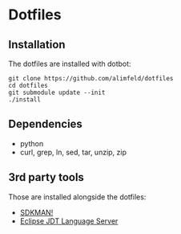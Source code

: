 # Dotfiles

## Installation

The dotfiles are installed with dotbot:

```shell
git clone https://github.com/alimfeld/dotfiles
cd dotfiles
git submodule update --init
./install
```

## Dependencies

- python
- curl, grep, ln, sed, tar, unzip, zip

## 3rd party tools

Those are installed alongside the dotfiles:

- [SDKMAN!](https://sdkman.io)
- [Eclipse JDT Language Server](https://projects.eclipse.org/projects/eclipse.jdt.ls)
